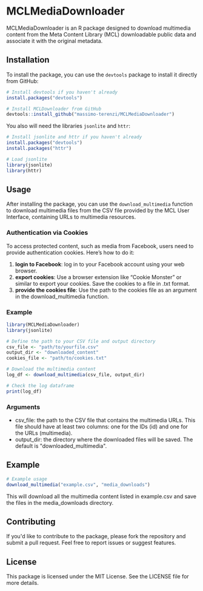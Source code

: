 # MCLMediaDownloader

MCLMediaDownloader is an R package designed to download multimedia content from the Meta Content Library (MCL) downloadable public data and associate it with the original metadata.

## Installation

To install the package, you can use the `devtools` package to install it directly from GitHub:

```r
# Install devtools if you haven't already
install.packages("devtools")

# Install MCLDownloader from GitHub
devtools::install_github("massimo-terenzi/MCLMediaDownloader")
```

You also will need the libraries `jsonlite` and `httr`:

```r
# Install jsonlite and httr if you haven't already
install.packages("devtools")
install.packages("httr")

# Load jsonlite
library(jsonlite)
library(httr)
```

## Usage

After installing the package, you can use the `download_multimedia` function to download multimedia files from the CSV file provided by the MCL User Interface, containing URLs to multimedia resources.

### Authentication via Cookies

To access protected content, such as media from Facebook, users need to provide authentication cookies. Here’s how to do it:

1. **login to Facebook**: log in to your Facebook account using your web browser.
1. **export cookies**: Use a browser extension like “Cookie Monster” or similar to export your cookies. Save the cookies to a file in .txt format.
1. **provide the cookies file**: Use the path to the cookies file as an argument in the download_multimedia function.

### Example

```r
library(MCLMediaDownloader)
library(jsonlite)

# Define the path to your CSV file and output directory
csv_file <- "path/to/yourfile.csv"
output_dir <- "downloaded_content"
cookies_file <- "path/to/cookies.txt"

# Download the multimedia content
log_df <- download_multimedia(csv_file, output_dir)

# Check the log dataframe
print(log_df)
```

### Arguments

* csv_file: the path to the CSV file that contains the multimedia URLs. This file should have at least two columns: one for the IDs (id) and one for the URLs (multimedia).
* output_dir: the directory where the downloaded files will be saved. The default is "downloaded_multimedia".

## Example

```r
# Example usage
download_multimedia("example.csv", "media_downloads")
```

This will download all the multimedia content listed in example.csv and save the files in the media_downloads directory.

## Contributing

If you'd like to contribute to the package, please fork the repository and submit a pull request. Feel free to report issues or suggest features.

## License

This package is licensed under the MIT License. See the LICENSE file for more details.

